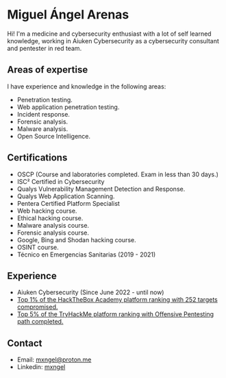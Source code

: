 # Miguel Ángel Arenas
Hi! I'm a medicine and cybersecurity enthusiast with a lot of self learned knowledge, working in Aiuken Cybersecurity as a
cybersecurity consultant and pentester in red team.
## Areas of expertise
I have experience and knowledge in the following areas:
* Penetration testing.
* Web application penetration testing.
* Incident response.
* Forensic analysis.
* Malware analysis.
* Open Source Intelligence.
## Certifications
* OSCP (Course and laboratories completed. Exam in less than 30 days.)
* ISC² Certified in Cybersecurity
* Qualys Vulnerability Management Detection and Response.
* Qualys Web Application Scanning.
* Pentera Certified Platform Specialist
* Web hacking course.
* Ethical hacking course.
* Malware analysis course.
* Forensic analysis course.
* Google, Bing and Shodan hacking course.
* OSINT course.
* Técnico en Emergencias Sanitarias (2019 - 2021)
## Experience
* Aiuken Cybersecurity (Since June 2022 - until now)
* [Top 1% of the HackTheBox Academy platform ranking with 252 targets compromised.](https://drive.google.com/file/d/10iY3bFxKyhrVluLo2vV2IiZ_91AogcTU/view?usp=sharing)
* [Top 5% of the TryHackMe platform ranking with Offensive Pentesting path completed.](https://tryhackme.com/p/mxngel)
## Contact
* Email: mxngel@proton.me
* Linkedin: [mxngel](https://www.linkedin.com/in/mxngel/)
